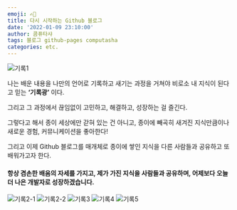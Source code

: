```yaml
---
emoji: ✍🏻
title: 다시 시작하는 Github 블로그
date: '2022-01-09 23:10:00'
author: 콤퓨타샤
tags: 블로그 github-pages computasha
categories: etc.
---
```


![기록1](/record1.png)

나는 배운 내용을 나만의 언어로 기록하고 새기는 과정을 거쳐야 비로소 내 지식이 된다고 믿는 **‘기록광’** 이다.

그리고 그 과정에서 끊임없이 고민하고, 해결하고, 성장하는 걸 즐긴다.

그렇다고 해서 종이 세상에만 갇혀 있는 건 아니고,
종이에 빼곡히 새겨진 지식만큼이나 새로운 경험, 커뮤니케이션을 좋아한다!

그리고 이제 Github 블로그를 매개체로 종이에 쌓인 지식을 다른 사람들과 공유하고 또 배워가고자 한다.

#### 항상 겸손한 배움의 자세를 가지고, 제가 가진 지식을 사람들과 공유하며, 어제보다 오늘 더 나은 개발자로 성장하겠습니다.


![기록2-1](/record2-1.png)
![기록2-2](/record2-2.png)
![기록3](/record3.png)
![기록4](/record4.png)
![기록5](/record5.png)

```toc

```